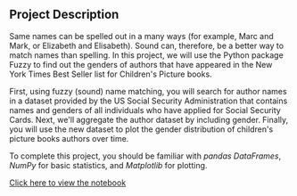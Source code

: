 ## Project Description
Same names can be spelled out in a many ways (for example, Marc and Mark, or Elizabeth and Elisabeth). Sound can, therefore, be a better way to match names than spelling. In this project, we will use the Python package Fuzzy to find out the genders of authors that have appeared in the New York Times Best Seller list for Children's Picture books.

First, using fuzzy (sound) name matching, you will search for author names in a dataset provided by the US Social Security Administration that contains names and genders of all individuals who have applied for Social Security Cards. Next, we'll aggregate the author dataset by including gender. Finally, you will use the new dataset to plot the gender distribution of children's picture books authors over time.

To complete this project, you should be familiar with *pandas DataFrames*, *NumPy* for basic statistics, and *Matplotlib* for plotting.

[Click here to view the notebook](https://github.com/saifali-patel/DataScience/blob/main/Name%20Game:%20Gender%20Prediction%20using%20Sound/notebook.ipynb)
